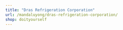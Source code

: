 ```yaml
---
title: "Dras Refrigeration Corporation"
url: /mandaluyong/dras-refrigeration-corporation/
shop: doityourself
---
```


